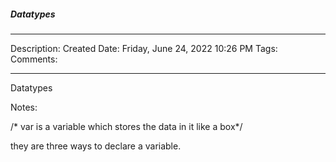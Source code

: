 ##### Datatypes

----
Description:
Created Date: Friday, June 24, 2022 10:26 PM
Tags:
Comments:

----


Datatypes

Notes:

/* var is a variable which stores the data in it like a box*/

they are three ways to declare a variable.
